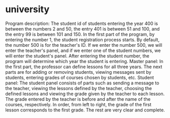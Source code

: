 # university
Program description:
The student id of students entering the year 400 is between the numbers 2 and 50, the entry 401 is between 51 and 100, and the entry 99 is between 101 and 150.
In the first part of the program, by entering the number 1, the student registration process starts.
By default, the number 500 is for the teacher's ID. If we enter the number 500, we will enter the teacher's panel, and if we enter one of the student numbers, we will enter the student's panel. After entering the student number, the program will determine which year the student is entering.
Master panel:
In the first part, the professor can define lessons for all three years.
The next parts are for adding or removing students, viewing messages sent by students, entering grades of courses chosen by students, etc.
Student panel:
The student panel consists of parts such as sending a message to the teacher, viewing the lessons defined by the teacher, choosing the defined lessons and viewing the grade given by the teacher to each lesson. The grade entered by the teacher is before and after the name of the courses, respectively.
In order, from left to right, the grade of the first lesson corresponds to the first grade.
The rest are very clear and complete.
